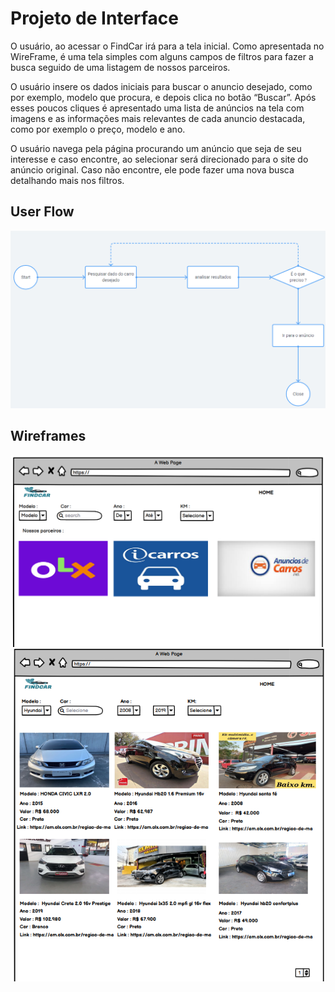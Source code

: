 
# Projeto de Interface

O usuário, ao acessar o FindCar irá para a tela inicial. Como apresentada no WireFrame, é uma tela simples com alguns campos de filtros para fazer a busca seguido de uma listagem de nossos parceiros.

O usuário insere os dados iniciais para buscar o anuncio desejado, como por exemplo, modelo que procura, e depois clica no botão “Buscar”. Após esses poucos cliques é apresentado uma lista de anúncios na tela com imagens e as informações mais relevantes de cada anuncio destacada, como por exemplo o preço, modelo e ano. 

O usuário navega pela página procurando um anúncio que seja de seu interesse e caso encontre, ao selecionar será direcionado para o site do anúncio original. Caso não encontre, ele pode fazer uma nova busca detalhando mais nos filtros.

## User Flow

![User Flow](img/userflowfindcar.png)

## Wireframes

![Exemplo de Wireframe](img/wireframe1.png)
![Exemplo de Wireframe](img/wireframe2.png)


